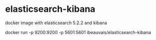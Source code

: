 # elasticsearch-kibana
docker image with elasticsearch 5.2.2 and kibana 

docker run -p 9200:9200 -p 5601:5601 ibeauvais/elasticsearch-kibana